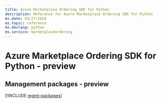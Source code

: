 ```yaml
---
title: Azure Marketplace Ordering SDK for Python
description: Reference for Azure Marketplace Ordering SDK for Python
ms.date: 03/27/2024
ms.topic: reference
ms.devlang: python
ms.service: marketplaceordering
---
```

# Azure Marketplace Ordering SDK for Python - preview

## Management packages - preview
[!INCLUDE [mgmt-packages](marketplace-ordering-mgmt-index.md)]